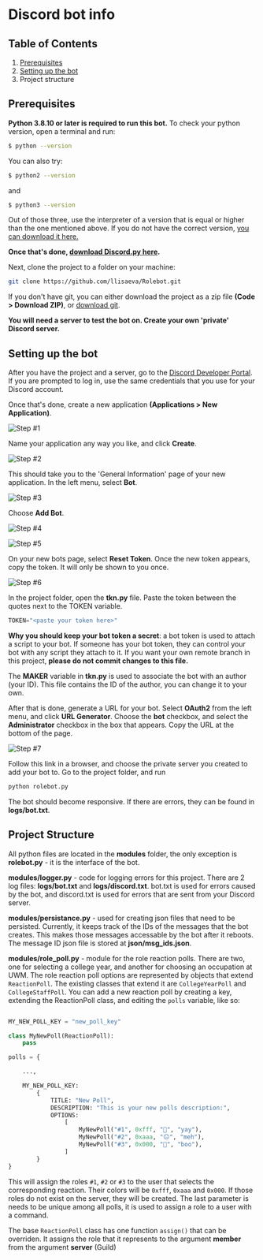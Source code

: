 # Discord bot info

## Table of Contents

1. [Prerequisites](#prerequisites)
2. [Setting up the bot](#setting-up-the-bot)
3. Project structure

## Prerequisites

**Python 3.8.10 or later is required to run this bot.** To check your python version, open a terminal and run:
```bash
$ python --version
```
You can also try:
```bash
$ python2 --version
```
and 
```bash
$ python3 --version
```
Out of those three, use the interpreter of a version that is equal or higher than the one mentioned above. If you do not have the correct version, [you can download it here.](https://www.python.org/downloads/release/python-3105/)

**Once that's done, [download Discord.py here](https://discordpy.readthedocs.io/en/stable/intro.html).**

Next, clone the project to a folder on your machine:
```bash
git clone https://github.com/llisaeva/Rolebot.git
```
If you don't have git, you can either download the project as a zip file **(Code > Download ZIP)**, or [download git](https://git-scm.com/downloads).

**You will need a server to test the bot on. Create your own 'private' Discord server.**

## Setting up the bot

After you have the project and a server, go to the [Discord Developer Portal](https://discord.com/developers/applications). If you are prompted to log in, use the same credentials that you use for your Discord account. 

Once that's done, create a new application **(Applications > New Application)**.

![Step #1](/demo/1.jpg)

Name your application any way you like, and click **Create**.

![Step #2](/demo/2.jpg)

This should take you to the 'General Information' page of your new application. In the left menu, select **Bot**.

![Step #3](/demo/3.jpg)

Choose **Add Bot**.

![Step #4](/demo/4.jpg)

![Step #5](/demo/5.jpg)

On your new bots page, select **Reset Token**. Once the new token appears, copy the token. It will only be shown to you once.

![Step #6](/demo/6.jpg)

In the project folder, open the **tkn.py** file. Paste the token between the quotes next to the TOKEN variable.

```python
TOKEN="<paste your token here>"
```

**Why you should keep your bot token a secret**:
a bot token is used to attach a script to your bot. If someone has your bot token, they can control your bot with any script they attach to it. If you want your own remote branch in this project, **please do not commit changes to this file.**

The **MAKER** variable in **tkn.py** is used to associate the bot with an author (your ID). This file contains the ID of the author, you can change it to your own.

After that is done, generate a URL for your bot. Select **OAuth2** from the left menu, and click **URL Generator**. Choose the **bot** checkbox, and select the **Administrator** checkbox in the box that appears. Copy the URL at the bottom of the page.

![Step #7](/demo/7.jpg)

Follow this link in a browser, and choose the private server you created to add your bot to. Go to the project folder, and run

```py
python rolebot.py
```

The bot should become responsive. If there are errors, they can be found in **logs/bot.txt**.


## Project Structure

All python files are located in the **modules** folder, the only exception is **rolebot.py** - it is the interface of the bot.

**modules/logger.py** - code for logging errors for this project. There are 2 log files: **logs/bot.txt** and **logs/discord.txt**. bot.txt is used for errors caused by the bot, and discord.txt is used for errors that are sent from your Discord server.

**modules/persistance.py** - used for creating json files that need to be persisted. Currently, it keeps track of the IDs of the messages that the bot creates. This makes those messages accessable by the bot after it reboots. The message ID json file is stored at **json/msg_ids.json**.

**modules/role_poll.py** - module for the role reaction polls. There are two, one for selecting a college year, and another for choosing an occupation at UWM. The role reaction poll options are represented by objects that extend `ReactionPoll`. The existing classes that extend it are `CollegeYearPoll` and `CollegeStaffPoll`. You can add a new reaction poll by creating a key, extending the ReactionPoll class, and editing the `polls` variable, like so:

```python

MY_NEW_POLL_KEY = "new_poll_key"

class MyNewPoll(ReactionPoll):
    pass

polls = {

    ...,

    MY_NEW_POLL_KEY: 
        {   
            TITLE: "New Poll",
            DESCRIPTION: "This is your new polls description:",
            OPTIONS:
                [
                    MyNewPoll("#1", 0xfff, "🙂", "yay"),
                    MyNewPoll("#2", 0xaaa, "😐", "meh"),
                    MyNewPoll("#3", 0x000, "🙁", "boo"),
                ]
        }
}

```

This will assign the roles `#1`, `#2` or `#3` to the user that selects the corresponding reaction. Their colors will be `0xfff`, `0xaaa` and `0x000`. If those roles do not exist on the server, they will be created. The last parameter is needs to be unique among all polls, it is used to assign a role to a user with a command.

The base `ReactionPoll` class has one function `assign()` that can be overriden. It assigns the role that it represents to the argument **member** from the argument **server** (Guild)
